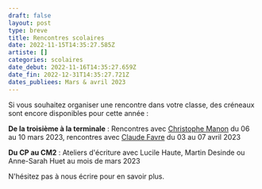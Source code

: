 ```yaml
---
draft: false
layout: post
type: breve
title: Rencontres scolaires
date: 2022-11-15T14:35:27.585Z
artiste: []
categories: scolaires
date_debut: 2022-11-16T14:35:27.659Z
date_fin: 2022-12-31T14:35:27.721Z
dates_publiees: Mars & avril 2023
---
```

Si vous souhaitez organiser une rencontre dans votre classe, des créneaux sont encore disponibles pour cette année :

**De la troisième à la terminale** : Rencontres avec [Christophe Manon](https://maiporennes.fr/scolaires/2022/11/15/prix-des-d-couvreurs-rencontres-avec-christophe-manon.html) du 06 au 10 mars 2023, rencontres avec [Claude Favre](https://maiporennes.fr/scolaires/2022/11/15/prix-des-d-couvreurs-rencontres-avec-christophe-manon.html) du 03 au 07 avril 2023

**Du CP au CM2** : Ateliers d'écriture avec Lucile Haute, Martin Desinde ou Anne-Sarah Huet au mois de mars 2023

N'hésitez pas à nous écrire pour en savoir plus.